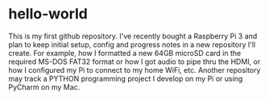 # hello-world
This is my first github repository. I've recently bought a Raspberry Pi 3 and plan to keep initial setup, config and progress notes in a new repository I'll create. For example, how I formatted a new 64GB microSD card in the required MS-DOS FAT32 format or how I got audio to pipe thru the HDMI, or how I configured my Pi to connect to my home WiFi, etc. Another repository may track a PYTHON programming project I develop on my Pi or using PyCharm on my Mac.
